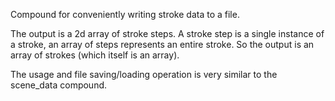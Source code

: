 Compound for conveniently writing stroke data to a file.

The output is a 2d array of stroke steps. A stroke step is a single instance of a stroke, an array of steps represents an entire stroke. So the output is an array of strokes (which itself is an array).

The usage and file saving/loading operation is very similar to the scene_data compound.